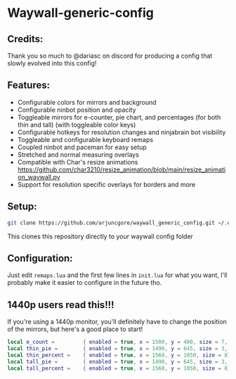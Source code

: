 # Waywall-generic-config

## Credits:
Thank you so much to @dariasc on discord for producing a config that slowly evolved into this config!

## Features:
- Configurable colors for mirrors and background
- Configurable ninbot position and opacity
- Toggleable mirrors for e-counter, pie chart, and percentages (for both thin and tall) (with toggleable color keys)
- Configurable hotkeys for resolution changes and ninjabrain bot visibility
- Toggleable and configurable keyboard remaps
- Coupled ninbot and paceman for easy setup
- Stretched and normal measuring overlays
- Compatible with Char's resize animations https://github.com/char3210/resize_animation/blob/main/resize_animation_waywall.py
- Support for resolution specific overlays for borders and more

## Setup:
```bash
git clone https://github.com/arjuncgore/waywall_generic_config.git ~/.config/waywall
```
This clones this repository directly to your waywall config folder

## Configuration:
Just edit `remaps.lua` and the first few lines in `init.lua` for what you want, I'll probably make it easier to configure in the future tho.

## 1440p users read this!!!
If you're using a 1440p monitor, you'll definitely have to change the position of the mirrors, but here's a good place to start!
```lua
local e_count = 		{ enabled = true, x = 1500, y = 400, size = 7, colorkey = true} 
local thin_pie = 		{ enabled = true, x = 1490, y = 645, size = 3, colorkey = true} 
local thin_percent =	{ enabled = true, x = 1568, y = 1050, size = 8} 
local tall_pie = 		{ enabled = true, x = 1490, y = 645, size = 3, colorkey = true}
local tall_percent =	{ enabled = true, x = 1568, y = 1050, size = 8}
```

